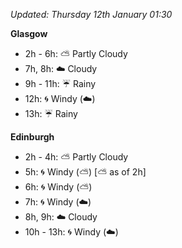 *Updated: Thursday 12th January 01:30*

**Glasgow**

* 2h - 6h: :partly_sunny: Partly Cloudy
* 7h, 8h: :cloud: Cloudy
* 9h - 11h: :umbrella: Rainy
* 12h: :cyclone: Windy (:cloud:)
* 13h: :umbrella: Rainy

**Edinburgh**

* 2h - 4h: :partly_sunny: Partly Cloudy
* 5h: :cyclone: Windy (:partly_sunny:) [:partly_sunny: as of 2h]
* 6h: :cyclone: Windy (:partly_sunny:)
* 7h: :cyclone: Windy (:cloud:)
* 8h, 9h: :cloud: Cloudy
* 10h - 13h: :cyclone: Windy (:cloud:)
